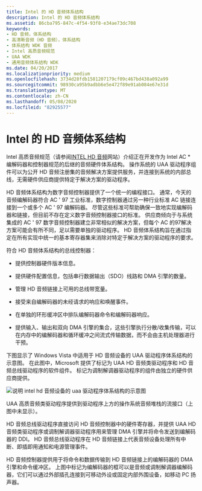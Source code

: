 ```yaml
---
title: Intel 的 HD 音频体系结构
description: Intel 的 HD 音频体系结构
ms.assetid: 86cba795-847c-4f54-93f8-e34ae73dc708
keywords:
- HD 音频，体系结构
- 高清晰音频（HD 音频），体系结构
- 体系结构 WDK 音频
- Intel 高质音频规范
- UAA WDK
- 通用音频体系结构 WDK
ms.date: 04/20/2017
ms.localizationpriority: medium
ms.openlocfilehash: 3734d28fdb1581207179cf09c467bd438a092a99
ms.sourcegitcommit: 98930ca95b9adbb6e5e472f89e91ab084e67e31d
ms.translationtype: MT
ms.contentlocale: zh-CN
ms.lasthandoff: 05/08/2020
ms.locfileid: "82925577"
---
```

# <a name="intels-hd-audio-architecture"></a>Intel 的 HD 音频体系结构


Intel 高质音频规范（请参阅[INTEL HD 音频](https://www.intel.com/content/www/us/en/standards/intel-standards-and-initiatives.html)网站）介绍正在开发作为 Intel AC * 编解码器和控制器规范的后继的音频硬件体系结构。 操作系统的 UAA 驱动程序组件可以为公开 HD 音频注册集的音频解决方案提供服务，并连接到系统的内部总线，无需硬件供应商提供特定于解决方案的驱动程序。

HD 音频体系结构为数字音频控制器提供了一个统一的编程接口。 通常，今天的音频编解码器符合 AC ' 97 工业标准，数字控制器通过另一种行业标准 AC 链接连接到一个或多个 AC ' 97 编解码器。 尽管这些标准可帮助确保一致地实现编解码器和链接，但目前不存在定义数字音频控制器接口的标准。 供应商倾向于与系统集成的 AC ' 97 数字音频控制器建立非常相似的解决方案，但每个 AC 的97解决方案可能会有所不同，足以需要单独的驱动程序。 HD 音频体系结构旨在通过指定在所有实现中统一的基本寄存器集来消除对特定于解决方案的驱动程序的要求。

符合 HD 音频体系结构的总线控制器：

-   提供控制器硬件版本信息。

-   提供硬件配置信息，包括串行数据输出（SDO）线路和 DMA 引擎的数量。

-   管理 HD 音频链接上可用的总线带宽量。

-   接受来自编解码器的未经请求的响应和唤醒事件。

-   在单独的环形缓冲区中排队编解码器命令和编解码器响应。

-   提供输入、输出和双向 DMA 引擎的集合，这些引擎执行分散/收集传输，可以在内存中的编解码器和循环缓冲之间流式传输数据，而不会由主机处理器进行干预。

下图显示了 Windows Vista 中适用于 HD 音频设备的 UAA 驱动程序体系结构的示意图。 在此图中，Microsoft 提供了标记为 UAA HD 音频类驱动程序和 HD 音频总线驱动程序的软件组件。 标记为调制解调器驱动程序的组件由独立的硬件供应商提供。

![说明 intel hd 音频设备的 uaa 驱动程序体系结构的示意图](images/hdaudio.png)

UAA 高质音频类驱动程序提供到驱动程序上方的操作系统音频堆栈的流接口（上图中未显示）。

HD 音频总线驱动程序直接访问 HD 音频控制器中的硬件寄存器，并提供 UAA HD 音频类驱动程序或调制解调器驱动程序用来管理 DMA 引擎并将命令发送到编解码器的 DDI。 HD 音频总线驱动程序在 HD 音频链接上代表音频设备处理所有中断、即插即用通知和电源管理事件。

HD 音频控制器提供用于将命令和数据传输到 HD 音频链接上的编解码器的 DMA 引擎和命令缓冲区。 上图中标记为编解码器的框可以是音频或调制解调器编解码器，它们可以通过外部插孔连接到可移动外设或固定内部外围设备，如移动 PC 扬声器。

 

 




